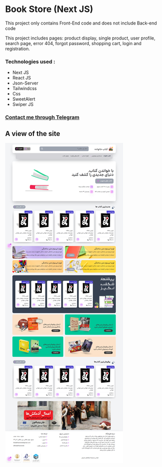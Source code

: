 # Book Store (Next JS)

This project only contains Front-End code and does not include Back-end code

This project includes pages: product display, single product, user profile, search page, error 404, forgot password, shopping cart, login and registration.
### Technologies used :
- Next JS
- React JS
- Json-Server
- Tailwindcss
- Css
- SweetAlert
- Swiper JS

### [Contact me through Telegram](https://t.me/vc_abolfazl)

## A view of the site
![A view of the site](screenshot.png)
